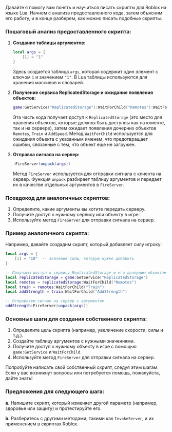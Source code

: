 Давайте я помогу вам понять и научиться писать скрипты для Roblox на языке Lua. Начнем с анализа предоставленного кода, затем объясним его работу, и в конце разберем, как можно писать подобные скрипты.

### Пошаговый анализ предоставленного скрипта:

1. **Создание таблицы аргументов:**
   ```lua
   local args = {
       [1] = "1"
   }
   ```
   Здесь создается таблица `args`, которая содержит один элемент с ключом `1` и значением `"1"`. В Lua таблицы используются для хранения массивов и словарей.

2. **Получение сервиса ReplicatedStorage и ожидание появления объектов:**
   ```lua
   game:GetService("ReplicatedStorage"):WaitForChild("Remotes"):WaitForChild("Train"):WaitForChild("AddSpeed")
   ```
   Эта часть кода получает доступ к `ReplicatedStorage` (это место для хранения объектов, которые должны быть доступны как на клиенте, так и на сервере), затем ожидает появления дочерних объектов `Remotes`, `Train` и `AddSpeed`. Метод `WaitForChild` используется для ожидания объекта с указанным именем, что предотвращает ошибки, связанные с тем, что объект еще не загружен.

3. **Отправка сигнала на сервер:**
   ```lua
   :FireServer(unpack(args))
   ```
   Метод `FireServer` используется для отправки сигнала с клиента на сервер. Функция `unpack` разбирает таблицу аргументов и передает их в качестве отдельных аргументов в `FireServer`.

### Псевдокод для аналогичных скриптов:

1. Определите, какие аргументы вы хотите передать серверу.
2. Получите доступ к нужному сервису или объекту в игре.
3. Используйте метод `FireServer` для отправки сигнала на сервер.

### Пример аналогичного скрипта:

Например, давайте создадим скрипт, который добавляет силу игроку:

```lua
local args = {
    [1] = "10"  -- значение силы, которую нужно добавить
}

-- Получаем доступ к сервису ReplicatedStorage и его дочерним объектам
local replicatedStorage = game:GetService("ReplicatedStorage")
local remotes = replicatedStorage:WaitForChild("Remotes")
local train = remotes:WaitForChild("Train")
local addStrength = train:WaitForChild("AddStrength")

-- Отправляем сигнал на сервер с аргументом
addStrength:FireServer(unpack(args))
```

### Основные шаги для создания собственного скрипта:

1. Определите цель скрипта (например, увеличение скорости, силы и т.д.).
2. Создайте таблицу аргументов с нужными значениями.
3. Получите доступ к нужному объекту в игре с помощью `game:GetService` и `WaitForChild`.
4. Используйте метод `FireServer` для отправки сигнала на сервер.

Попробуйте написать свой собственный скрипт, следуя этим шагам. Если у вас возникнут вопросы или потребуется помощь, пожалуйста, дайте знать!

### Предложения для следующего шага:

**a.** Напишите скрипт, который изменяет другой параметр (например, здоровье или защиту) и протестируйте его.

**b.** Разберитесь с другими методами, такими как `InvokeServer`, и их применением в скриптах Roblox.
